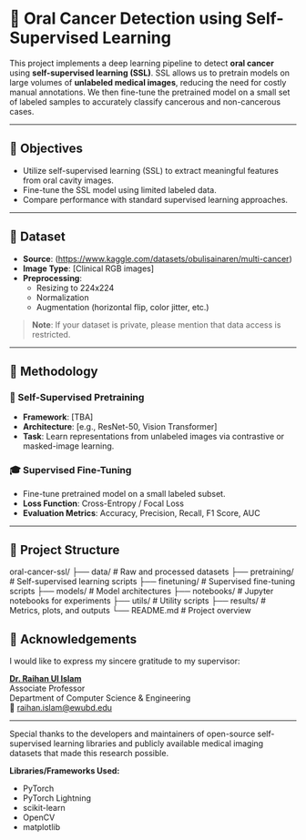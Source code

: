 # 🧠 Oral Cancer Detection using Self-Supervised Learning

This project implements a deep learning pipeline to detect **oral cancer** using **self-supervised learning (SSL)**. SSL allows us to pretrain models on large volumes of **unlabeled medical images**, reducing the need for costly manual annotations. We then fine-tune the pretrained model on a small set of labeled samples to accurately classify cancerous and non-cancerous cases.

---

## 📌 Objectives

- Utilize self-supervised learning (SSL) to extract meaningful features from oral cavity images.
- Fine-tune the SSL model using limited labeled data.
- Compare performance with standard supervised learning approaches.

---

## 📂 Dataset

- **Source**: (https://www.kaggle.com/datasets/obulisainaren/multi-cancer)
- **Image Type**: [Clinical RGB images]
- **Preprocessing**:
  - Resizing to 224x224
  - Normalization
  - Augmentation (horizontal flip, color jitter, etc.)

> **Note**: If your dataset is private, please mention that data access is restricted.

---

## 🧪 Methodology

### 🔄 Self-Supervised Pretraining
- **Framework**: [TBA]
- **Architecture**: [e.g., ResNet-50, Vision Transformer]
- **Task**: Learn representations from unlabeled images via contrastive or masked-image learning.

### 🎓 Supervised Fine-Tuning
- Fine-tune pretrained model on a small labeled subset.
- **Loss Function**: Cross-Entropy / Focal Loss
- **Evaluation Metrics**: Accuracy, Precision, Recall, F1 Score, AUC

---

## 🧾 Project Structure

oral-cancer-ssl/
├── data/ # Raw and processed datasets
├── pretraining/ # Self-supervised learning scripts
├── finetuning/ # Supervised fine-tuning scripts
├── models/ # Model architectures
├── notebooks/ # Jupyter notebooks for experiments
├── utils/ # Utility scripts
├── results/ # Metrics, plots, and outputs
└── README.md # Project overview

## 🤝 Acknowledgements

I would like to express my sincere gratitude to my supervisor:

**[Dr. Raihan Ul Islam](https://scholar.google.com/citations?user=mjWULyIAAAAJ&hl=en)**  
Associate Professor  
Department of Computer Science & Engineering  
📧 raihan.islam@ewubd.edu

---

Special thanks to the developers and maintainers of open-source self-supervised learning libraries and publicly available medical imaging datasets that made this research possible.

**Libraries/Frameworks Used:**
- PyTorch
- PyTorch Lightning
- scikit-learn
- OpenCV
- matplotlib


